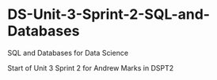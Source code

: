 # DS-Unit-3-Sprint-2-SQL-and-Databases
SQL and Databases for Data Science

Start of Unit 3 Sprint 2 for Andrew Marks in DSPT2
